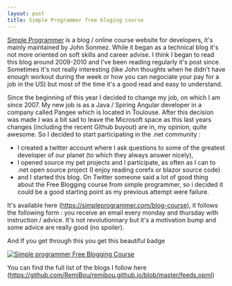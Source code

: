 ```yaml
---
layout: post
title: Simple Programmer free bloging course
---
```


[Simple Programmer](https://simpleprogrammer.com/) is a blog / online course website for developers, it's mainly maintained by John Sonmez. While it began as a technical blog it's not more oriented on soft skills and career advise. 
I think I began to read this blog around 2009-2010 and I've been reading regularly it's post since. Sometimes it's not really interesting (like John thoughts when he didn't have enough workout during the week or how you can negociate 
your pay for a job in the US) but most of the time it's a good read and easy to understand.

Since the beginning of this year I decided to change my job, on which I am since 2007. My new job is as a Java / Spiring Angular developer in a company called Pangee which is located in Toulouse. After this decision was made I was a bit sad to leave the Microsoft space as this last years changes (including the recent Github buyout) are in, my opinion, quite awesome. So I decided to start participating in the .net community : 
- I created a twitter account where I ask questions 
to some of the greatest developer of our planet (to which they always answer nicely), 
- I opened source my pet projects and I participate, as often as I can to .net open source project (I enjoy reading corefx or blazor source code)
- and I started this blog. 
On Twitter someone said a lot of good thing about the Free Blogging course from simple programmer, so i decided it could be a good starting point as my previous attempt were failure.

It's available here (https://simpleprogrammer.com/blog-course), it follows the following form : you receive an email every monday and 
thursday with instruction / advice. It's not revolutionnary but it's a motivation bump and some advice are really good (no spoiler).

And If you get through this you get this beautiful badge

[![Simple programmer Free Blogging Course](http://simpleprogrammer.com/wp-content/uploads/2015/04/badge.png)](https://simpleprogrammer.com/lp/create-your-blog-1/)

You can find the full list of the blogs I follow here (https://github.com/RemiBou/remibou.github.io/blob/master/feeds.opml)
